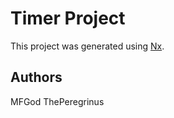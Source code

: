 # Timer Project

This project was generated using [Nx](https://nx.dev).


## Authors
MFGod
ThePeregrinus

